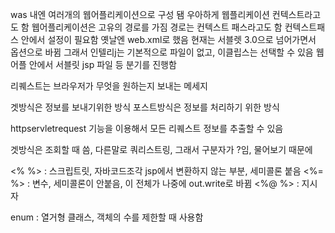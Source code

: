 was 내엔 여러개의 웹어플리케이션으로 구성 됌
우아하게 웹플리케이션 컨텍스트라고도 함
웹어플리케이션은 고유의 경로를 가짐
경로는 컨텍스트 패스라고도 함
컨텍스트패스 안에서 설정이 필요함
옛날엔 web.xml로 했음
현재는 서블렛 3.0으로 넘어가면서 옵션으로 바뀜
그래서 인텔리j는 기본적으로 파일이 없고, 이클립스는 선택할 수 있음
웹어플 안에서 서블릿 jsp 파일 등 분기를 진행함

리퀘스트는 브라우저가 무엇을 원하는지 보내는 메세지

겟방식은 정보를 보내기위한 방식
포스트방식은 정보를 처리하기 위한 방식

httpservletrequest 기능을 이용해서 모든 리퀘스트 정보를 추출할 수 있음


겟방식은 조회할 때 씀, 다른말로 쿼리스트링, 그래서 구분자가 ?임, 물어보기 때문에

<% %> : 스크립트릿, 자바코드조각 jsp에서 변환하지 않는 부분, 세미콜론 붙음
<%= %> : 변수, 세미콜론이 안붙음, 이 전체가 나중에 out.write로 바뀜
<%@ %> : 지시자

enum : 열거형 클래스, 객체의 수를 제한할 때 사용함